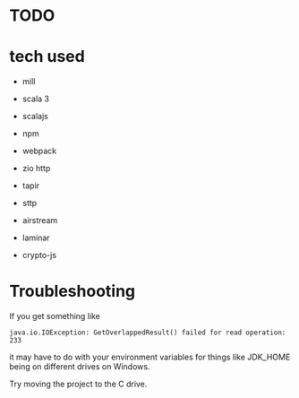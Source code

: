 
# TODO




# tech used

- mill
- scala 3
- scalajs
- npm
- webpack

- zio http
- tapir
- sttp
- airstream
- laminar

- crypto-js


# Troubleshooting

If you get something like 
```
java.io.IOException: GetOverlappedResult() failed for read operation: 233
```
it may have to do with your environment variables for things like JDK_HOME being on different drives on Windows.

Try moving the project to the C drive.
